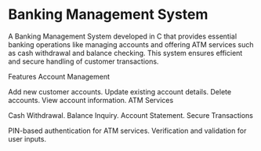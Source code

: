 # Banking Management System
A Banking Management System developed in C that provides essential banking operations like managing accounts and offering ATM services such as cash withdrawal and balance checking. This system ensures efficient and secure handling of customer transactions.

Features
Account Management

Add new customer accounts.
Update existing account details.
Delete accounts.
View account information.
ATM Services

Cash Withdrawal.
Balance Inquiry.
Account Statement.
Secure Transactions

PIN-based authentication for ATM services.
Verification and validation for user inputs.
